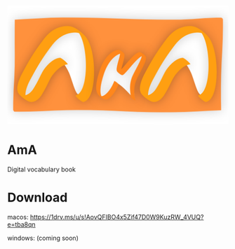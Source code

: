 ![Logo](./amalogo.png)

# AmA

Digital vocabulary book

# Download

macos:
https://1drv.ms/u/s!AovQFIBO4x5Zif47D0W9KuzRW_4VUQ?e=tba8qn

windows: (coming soon)

